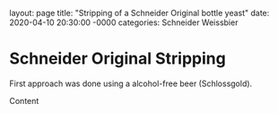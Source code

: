 layout: page
title: "Stripping of a Schneider Original bottle yeast"
date: 2020-04-10 20:30:00 -0000
categories: Schneider Weissbier

Schneider Original Stripping
============================

First approach was done using a alcohol-free beer (Schlossgold).


Content
